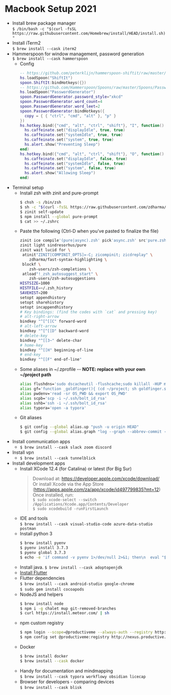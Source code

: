 # Macbook Setup 2021
- Install brew package manager  
  `$ /bin/bash -c "$(curl -fsSL https://raw.githubusercontent.com/Homebrew/install/HEAD/install.sh)"`
- Install iTerm2  
  `$ brew install --cask iterm2`
- Hammerspoon for window management, password generation  
  `$ brew install --cask hammerspoon`
  - Config
    ```lua
    -- https://github.com/peterklijn/hammerspoon-shiftit/raw/master/Spoons/ShiftIt.spoon.zip
    hs.loadSpoon("ShiftIt")
    spoon.ShiftIt:bindHotkeys({})
    -- https://github.com/Hammerspoon/Spoons/raw/master/Spoons/PasswordGenerator.spoon.zip
    hs.loadSpoon("PasswordGenerator")
    spoon.PasswordGenerator.password_style="xkcd"
    spoon.PasswordGenerator.word_count=4
    spoon.PasswordGenerator.word_leet=2
    spoon.PasswordGenerator:bindHotkeys({
      copy = { { "ctrl", "cmd", "alt" }, "p" }
    })
    hs.hotkey.bind({"cmd", "alt", "ctrl", "shift"}, "I", function()
      hs.caffeinate.set("displayIdle", true, true)
      hs.caffeinate.set("systemIdle", true, true)
      hs.caffeinate.set("system", true, true)
      hs.alert.show("Preventing Sleep")
    end)
    hs.hotkey.bind({"cmd", "alt", "ctrl", "shift"}, "O", function()
      hs.caffeinate.set("displayIdle", false, true)
      hs.caffeinate.set("systemIdle", false, true)
      hs.caffeinate.set("system", false, true)
      hs.alert.show("Allowing Sleep")
    end)
    ```
- Terminal setup
  - Install zsh with zinit and pure-prompt
    ```bash
    $ chsh -s /bin/zsh
    $ sh -c "$(curl -fsSL https://raw.githubusercontent.com/zdharma/zinit/master/doc/install.sh)"
    $ zinit self-update
    $ npm install --global pure-prompt
    $ cat >> ~/.zshrc
    ```
  - Paste the following (Ctrl-D when you've pasted to finalize the file)
    ```bash
    zinit ice compile'(pure|async).zsh' pick'async.zsh' src'pure.zsh'
    zinit light sindresorhus/pure
    zinit wait lucid for \
     atinit"ZINIT[COMPINIT_OPTS]=-C; zicompinit; zicdreplay" \
        zdharma/fast-syntax-highlighting \
     blockf \
        zsh-users/zsh-completions \
     atload"!_zsh_autosuggest_start" \
        zsh-users/zsh-autosuggestions
    HISTSIZE=1000
    HISTFILE=~/.zsh_history
    SAVEHIST=200
    setopt appendhistory
    setopt sharehistory
    setopt incappendhistory
    # Key bindings: (find the codes with `cat` and pressing key)
    # alt-right-arrow
    bindkey "^[^[[C" forward-word
    # alt-left-arrow
    bindkey "^[^[[D" backward-word 
    # delete-key
    bindkey "^[[3~" delete-char
    # home-key
    bindkey "^[[H" beginning-of-line
    # end-key
    bindkey "^[[F" end-of-line"
    ```
  - Some aliases in ~/.zprofile -- **NOTE: replace with your own ~/project path**
    ```bash
    alias flushdns='sudo dscacheutil -flushcache;sudo killall -HUP mDNSResponder;'
    alias gf='function _goldfinger(){ (cd ~/project; sh goldfinger.sh $1 $2) }; _goldfinger'
    alias pwdenv='read -sr OS_PWD && export OS_PWD'
    alias scpb='scp -i ~/.ssh/bolt_id_rsa'
    alias sshb='ssh -i ~/.ssh/bolt_id_rsa'
    alias typora='open -a typora'
    ```
  - Git aliases  
    ```bash
    $ git config --global alias.up "push -u origin HEAD"
    $ git config --global alias.graph "log --graph --abbrev-commit --decorate --format=format:'%C(bold blue)%h%C(reset) - %C(bold green)(%ar)%C(reset) %C(white)%s%C(reset) %C(dim white)- %an%C(reset)%C(bold yellow)%d%C(reset)' --all"
    ```
- Install communication apps
  - `$ brew install --cask slack zoom discord`
- Install vpn
  - `$ brew install --cask tunnelblick`
- Install development apps
  - Install XCode 12.4 (for Catalina) or latest (for Big Sur)  
    > Download at: https://developer.apple.com/xcode/download/  
    > Or install Xcode via the App Store (https://apps.apple.com/za/app/xcode/id497799835?mt=12)  
    > Once installed, run:  
    > `$ sudo xcode-select --switch /Applications/Xcode.app/Contents/Developer`   
    > `$ sudo xcodebuild -runFirstLaunch`
  - IDE and tools  
    `$ brew install --cask visual-studio-code azure-data-studio postman`
  - Install python 3
    ```bash
    $ brew install pyenv
    $ pyenv install 3.7.3
    $ pyenv global 3.7.3
    $ echo -e 'if command -v pyenv 1>/dev/null 2>&1; then\n  eval "$(pyenv init -)"\nfi' >> ~/.zshrc
    ```
  - Install java. 
    `$ brew install --cask adoptopenjdk`
  - [Install Flutter](https://flutter.dev/docs/get-started/install/macos)
  - Flutter dependencies  
    `$ brew install --cask android-studio google-chrome`  
    `$ sudo gem install cocoapods`
  - NodeJS and helpers
    ```bash
    $ brew install node
    $ npm i -g chalet mup git-removed-branches
    $ curl https://install.meteor.com/ | sh
    ```
  - npm custom registry
    ```bash
    $ npm login --scope=@productiveme --always-auth --registry http://nexus.productive.me/repository/npm
    $ npm config set @productiveme:registry http://nexus.productive.me/repository/npm
    ```
  - Docker
    ```bash
    $ brew install docker
    $ brew install --cask docker
    ```
  - Handy for documentation and mindmapping  
    `$ brew install --cask typora workflowy obsidian licecap`
  - Browser for developers - comparing devices  
    `$ brew install --cask blisk`
